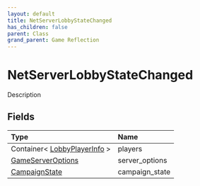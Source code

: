 ```yaml
---
layout: default
title: NetServerLobbyStateChanged
has_children: false
parent: Class
grand_parent: Game Reflection
---
```

# NetServerLobbyStateChanged
Description 

## Fields

| Type | Name |
|:----------|:--------------|
| Container< [LobbyPlayerInfo](/riftbreaker-wiki/docs/game-reflection/classes/lobby_player_info/) > | players |
| [GameServerOptions](/riftbreaker-wiki/docs/game-reflection/classes/game_server_options/) | server_options |
| [CampaignState](/riftbreaker-wiki/docs/game-reflection/classes/campaign_state/) | campaign_state |

